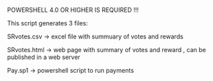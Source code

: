 

 POWERSHELL 4.0 OR HIGHER IS REQUIRED !!!

 This script generates 3 files:
 
 SRvotes.csv ->  excel file with summuary of votes and rewards
 
 SRvotes.html ->  web page with summary of votes and reward  , can be published in a web server
 
 Pay.sp1 -> powershell script to run payments
 

